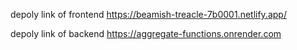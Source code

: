 depoly link of frontend https://beamish-treacle-7b0001.netlify.app/

depoly link of backend https://aggregate-functions.onrender.com


